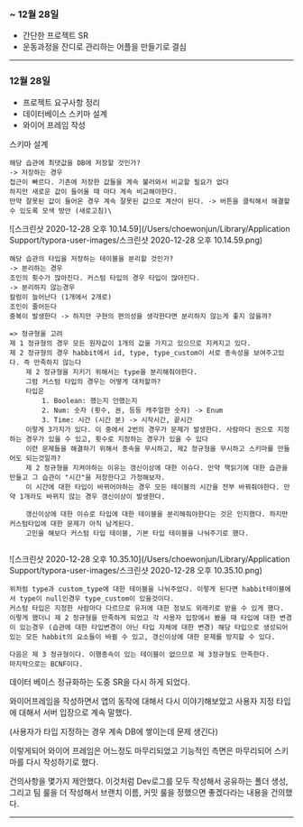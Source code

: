### ~ 12월 28일

* 간단한 프로젝트 SR 
* 운동과정을 잔디로 관리하는 어플을 만들기로 결심

---

### 12월 28일

* 프로젝트 요구사항 정리
* 데이터베이스 스키마 설계
* 와이어 프레임 작성

스키마 설계

```
해당 습관에 최댓값을 DB에 저장할 것인가?
-> 저장하는 경우
접근이 빠르다. 기존에 저장한 값들을 계속 불러와서 비교할 필요가 없다
하지만 새로운 값이 들어올 때 마다 계속 비교해야한다. 
만약 잘못된 값이 들어온 경우 계속 잘못된 값으로 계산이 된다. -> 버튼을 클릭해서 해결할 수 있도록 모색 방안 (새로고침)\
```

![스크린샷 2020-12-28 오후 10.14.59](/Users/choewonjun/Library/Application Support/typora-user-images/스크린샷 2020-12-28 오후 10.14.59.png)

```
해당 습관의 타입을 저장하는 테이블을 분리할 것인가?
-> 분리하는 경우
조인의 횟수가 많아진다. 커스텀 타입의 경우 타입이 많아진다. 
-> 분리하지 않는경우
칼럼이 늘어난다 (1개에서 2개로)
조인이 줄어든다
중복이 발생한다 -> 하지만 구현의 편의성을 생각한다면 분리하지 않는게 좋지 않을까?

=> 정규형을 고려
제 1 정규형의 경우 모든 원자값이 1개의 값을 가지고 있으므로 지켜지고 있다.
제 2 정규형의 경우 habbit에서 id, type, type_custom이 서로 종속성을 보여주고있다. 즉 만족하지 않는다 
	제 2 정규형을 지키기 위해서는 type을 분리해줘야한다.
	그럼 커스텀 타입의 경우는 어떻게 대처할까?
	타입은 
		1. Boolean: 했는지 안했는지
		2. Num: 숫자 (횟수, 권, 등등 캐주얼한 숫자) -> Enum
		3. Time: 시간 (시간 분) -> 시작시간, 끝시간 
	이렇게 3가지가 있다. 이 중에서 2번의 경우가 문제가 발생한다. 사람마다 권으로 지정하는 경우가 있을 수 있고, 횟수로 지정하는 경우가 있을 수 있다
	이런 문제들을 해결하기 위해서 종속을 무시하고, 제2 정규형을 무시하고 스키마를 만들어도 되는것일까? 
	제 2 정규형을 지켜야하는 이유는 갱신이상에 대한 이슈다. 만약 책읽기에 대한 습관을 만들고 그 습관이 "시간"을 저장한다고 가정해보자. 
	이 시간에 대한 타입이 바뀌어야하는 경우 모든 테이블의 시간을 전부 바꿔줘야한다. 만약 1개라도 바뀌지 않는 경우 갱신이상이 발생한다. 
	
	갱신이상에 대한 이슈로 타입에 대한 테이블을 분리해줘야한다는 것은 인지했다. 하지만 커스텀타입에 대한 문제가 아직 남게된다. 
	고민을 해보다 커스텀 타입 테이블, 기본 타입 테이블을 나눠주기로 했다.
	

```

![스크린샷 2020-12-28 오후 10.35.10](/Users/choewonjun/Library/Application Support/typora-user-images/스크린샷 2020-12-28 오후 10.35.10.png)

```
위처럼 type과 custom_type에 대한 테이블을 나눠주었다. 이렇게 된다면 habbit테이블에서 type이 null인경우 type_custom이 있을것이다.
커스텀 타입은 지정한 사람마다 다르므로 유저에 대한 정보도 외래키로 받을 수 있게 했다. 이렇게 했더니 제 2 정규형을 만족하게 되었고 각 사용자 입장에서 봤을 때 타입에 대한 변경이 있는경우 (습관에 대한 타입변경이 아닌 타입 자체에 대한 변경) 해당 타입으로 생성되어있는 모든 habbit의 요소들이 바뀔 수 있고, 갱신이상에 대한 문제를 방지할 수 있다. 

다음은 제 3 정규형이다. 이행종속이 있는 테이블이 없으므로 제 3정규형도 만족한다. 
마지막으로는 BCNF이다. 
```

데이터 베이스 정규화하는 도중 SR을 다시 하게 되었다.

와이어프레임을 작성하면서 앱의 동작에 대해서 다시 이야기해보았고 사용자 지정 타입에 대해서 서버 입장으로 계속 말했다. 

(사용자가 타입 지정하는 경우 계속 DB에 쌓이는데 문제 생긴다)

이렇게되어 와이어 프레임은 어느정도 마무리되었고 기능적인 측면은 마무리되어 스키마를 다시 작성하기로 했다.

건의사항을 몇가지 제안했다. 이것처럼 Dev로그를 모두 작성해서 공유하는 폴더 생성, 그리고 팀 룰을 더 작성해서 브랜치 이름, 커밋 룰을 정했으면 좋겠다라는 내용을 건의했다.

---





